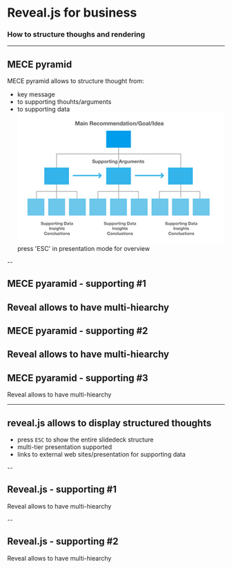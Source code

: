 # Reveal.js for business

### How to structure thoughs and rendering
---

## MECE pyramid

MECE pyramid allows to structure thought from:
* key message 
* to supporting thouhts/arguments
* to supporting data 
![](Barbara-Minto-mece.jpg)
press 'ESC' in presentation mode for overview

--

## MECE pyaramid - supporting #1

Reveal allows to have multi-hiearchy 
--

## MECE pyaramid - supporting #2

Reveal allows to have multi-hiearchy 
--

## MECE pyaramid - supporting #3

Reveal allows to have multi-hiearchy 

---

## reveal.js allows to display structured thoughts

* press `ESC` to show the entire slidedeck structure
* multi-tier presentation supported
* links to external web sites/presentation for supporting data 

--

## Reveal.js - supporting #1

Reveal allows to have multi-hiearchy 

--

## Reveal.js - supporting #2

Reveal allows to have multi-hiearchy 
